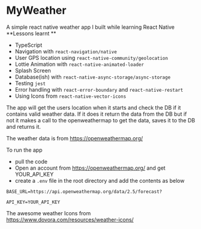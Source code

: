 # MyWeather

A simple react native weather app I built while learning React Native
**Lessons learnt **
- TypeScript
- Navigation with `react-navigation/native`
- User GPS location using `react-native-community/geolocation` 
- Lottie Animation with `react-native-animated-loader`
- Splash Screen 
- Database(ish) with `react-native-async-storage/async-storage`
- Testing `jest`
- Error handling with `react-error-boundary` and `react-native-restart`
- Using Icons from `react-native-vector-icons`

The app will get the users location when it starts and check the DB if it contains valid weather data.
If it does it return the data from the DB but if not it makes a call to the openweathermap to get the data, saves it to the DB and returns it.

The weather data is from https://openweathermap.org/ 

To run the app 
- pull the code 
- Open an account from https://openweathermap.org/ and get YOUR_API_KEY
- create a `.env` file in the root directory and add the contents as below

`BASE_URL=https://api.openweathermap.org/data/2.5/forecast?`

`API_KEY=YOUR_API_KEY`


The awesome weather Icons from https://www.dovora.com/resources/weather-icons/
